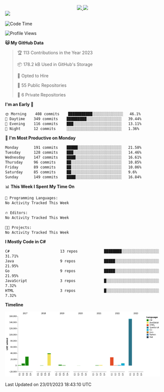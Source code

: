 <div align="center">
  <a href="https://github.com/arielsrv">
    <img height="180em" src="https://github-readme-stats.vercel.app/api?username=arielsrv&show_icons=true&theme=radical&include_all_commits=true&count_private=true"/>
    <img height="180em" src="https://github-readme-stats.vercel.app/api/top-langs/?username=arielsrv&layout=compact&langs_count=10&theme=radical"/>
 </a>
</div>

<div>
  <a href="https://www.linkedin.com/in/arielpineiro/" target="_blank">
    <img src="https://img.shields.io/badge/-LinkedIn-%230077B5?style=for-the-badge&logo=linkedin&logoColor=white" target="_blank">
  </a>
</div>

<!--START_SECTION:waka-->
![Code Time](http://img.shields.io/badge/Code%20Time-0%20secs-blue)

![Profile Views](http://img.shields.io/badge/Profile%20Views-1-blue)

**🐱 My GitHub Data** 

> 🏆 113 Contributions in the Year 2023
 > 
> 📦 178.2 kB Used in GitHub's Storage 
 > 
> 💼 Opted to Hire
 > 
> 📜 55 Public Repositories 
 > 
> 🔑 6 Private Repositories  
 > 
**I'm an Early 🐤** 

```text
🌞 Morning    408 commits    ███████████░░░░░░░░░░░░░░   46.1% 
🌆 Daytime    349 commits    █████████░░░░░░░░░░░░░░░░   39.44% 
🌃 Evening    116 commits    ███░░░░░░░░░░░░░░░░░░░░░░   13.11% 
🌙 Night      12 commits     ░░░░░░░░░░░░░░░░░░░░░░░░░   1.36%

```
📅 **I'm Most Productive on Monday** 

```text
Monday       191 commits    █████░░░░░░░░░░░░░░░░░░░░   21.58% 
Tuesday      128 commits    ███░░░░░░░░░░░░░░░░░░░░░░   14.46% 
Wednesday    147 commits    ████░░░░░░░░░░░░░░░░░░░░░   16.61% 
Thursday     96 commits     ██░░░░░░░░░░░░░░░░░░░░░░░   10.85% 
Friday       89 commits     ██░░░░░░░░░░░░░░░░░░░░░░░   10.06% 
Saturday     85 commits     ██░░░░░░░░░░░░░░░░░░░░░░░   9.6% 
Sunday       149 commits    ████░░░░░░░░░░░░░░░░░░░░░   16.84%

```


📊 **This Week I Spent My Time On** 

```text
💬 Programming Languages: 
No Activity Tracked This Week

🔥 Editors: 
No Activity Tracked This Week

🐱‍💻 Projects: 
No Activity Tracked This Week

```

**I Mostly Code in C#** 

```text
C#                       13 repos            ████████░░░░░░░░░░░░░░░░░   31.71% 
Java                     9 repos             █████░░░░░░░░░░░░░░░░░░░░   21.95% 
Go                       9 repos             █████░░░░░░░░░░░░░░░░░░░░   21.95% 
JavaScript               3 repos             █░░░░░░░░░░░░░░░░░░░░░░░░   7.32% 
HTML                     3 repos             █░░░░░░░░░░░░░░░░░░░░░░░░   7.32%

```


**Timeline**

![Chart not found](https://raw.githubusercontent.com/arielsrv/arielsrv/main/charts/bar_graph.png) 


 Last Updated on 23/01/2023 18:43:10 UTC
<!--END_SECTION:waka-->
